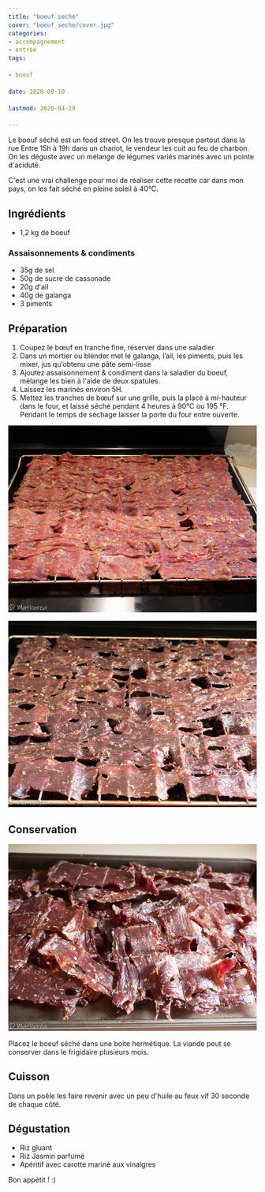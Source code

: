 ```yaml
---
title: "boeuf seche"
cover: "boeuf_seche/cover.jpg"
categories:
- accompagnement
- entrée
tags:

- boeuf

date: 2020-09-10

lastmod: 2020-04-29

---
```

Le boeuf séché est un food street. On les trouve presque partout dans la rue Entre 15h à 19h dans un chariot, le vendeur les cuit au feu de charbon. On les déguste avec un mélange de légumes variés marinés avec un pointe d'aciduté.
<!--more-->

C'est une vrai challenge pour moi de réaliser cette recette car dans mon pays, on les fait séché en pleine soleil à 40°C. 

## Ingrédients ##

- 1,2 kg de boeuf

### Assaisonnements & condiments 

- 35g de sel
- 50g de sucre de cassonade
- 20g d'ail
- 40g de galanga
- 3 piments

## Préparation ##

1. Coupez le bœuf en tranche fine, réserver dans une saladier
2. Dans un mortier ou blender met le galanga, l’ail,  les piments, puis les mixer, jus qu’obtenu une pâte semi-lisse
3. Ajoutez assaisonnement & condiment dans la saladier du boeuf, mélange les bien à l'aide de deux spatules.
4. Laissez les marinés environ 5H. 
5. Mettez les tranches de bœuf sur une grille, puis la placé à mi-hauteur dans le four, et laissé séché pendant 4 heures à 90°C ou 195 °F. Pendant le temps de séchage laisser la porte du four entre ouverte.

![decoupe](04.jpg)

![decoupe](05.jpg)

## Conservation ##

![resultat](cover.jpg)

Placez le boeuf séché dans une boite hermétique. La viande peut se conserver dans le frigidaire plusieurs mois.

## Cuisson ##

Dans un poêle les faire revenir avec un peu d'huile au feux vif 30 seconde de chaque côté.

## Dégustation ##

- Riz gluant
- Riz Jasmin parfumé
- Apéritif avec carotte mariné aux vinaigres

Bon appétit ! :)
